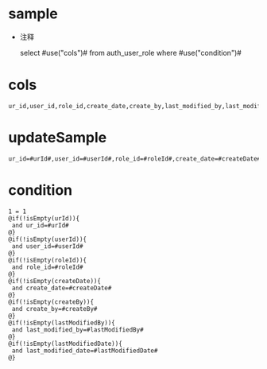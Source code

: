 sample
===
* 注释

	select #use("cols")# from auth_user_role  where  #use("condition")#

cols
===
	ur_id,user_id,role_id,create_date,create_by,last_modified_by,last_modified_date

updateSample
===
	
	ur_id=#urId#,user_id=#userId#,role_id=#roleId#,create_date=#createDate#,create_by=#createBy#,last_modified_by=#lastModifiedBy#,last_modified_date=#lastModifiedDate#

condition
===

	1 = 1  
	@if(!isEmpty(urId)){
	 and ur_id=#urId#
	@}
	@if(!isEmpty(userId)){
	 and user_id=#userId#
	@}
	@if(!isEmpty(roleId)){
	 and role_id=#roleId#
	@}
	@if(!isEmpty(createDate)){
	 and create_date=#createDate#
	@}
	@if(!isEmpty(createBy)){
	 and create_by=#createBy#
	@}
	@if(!isEmpty(lastModifiedBy)){
	 and last_modified_by=#lastModifiedBy#
	@}
	@if(!isEmpty(lastModifiedDate)){
	 and last_modified_date=#lastModifiedDate#
	@}
	
	
